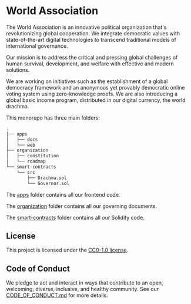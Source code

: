 # World Association

The World Association is an innovative political organization that's revolutionizing global cooperation. We integrate democratic values with state-of-the-art digital technologies to transcend traditional models of international governance.

Our mission is to address the critical and pressing global challenges of human survival, development, and welfare with effective and modern solutions.

We are working on initiatives such as the establishment of a global democracy framework and an anonymous yet provably democratic online voting system using zero-knowledge proofs. We are also introducing a global basic income program, distributed in our digital currency, the world drachma.

This monorepo has three main folders:

```bash
.
├── apps
│   ├── docs
│   └── web
├── organization
│   ├── constitution
│   └── roadmap
└── smart-contracts
    └── src
        ├── Drachma.sol
        └── Governor.sol
```

The [apps](/apps/README.md) folder contains all our frontend code.

The [organization](/organization/README.md) folder contains all our governing documents.

The [smart-contracts](/smart-contracts/README.md) folder contains all our Solidity code.

## License

This project is licensed under the [CC0-1.0 license](LICENSE).

## Code of Conduct

We pledge to act and interact in ways that contribute to an open, welcoming, diverse, inclusive, and healthy community. See our [CODE_OF_CONDUCT.md](CODE_OF_CONDUCT.md) for more details.
